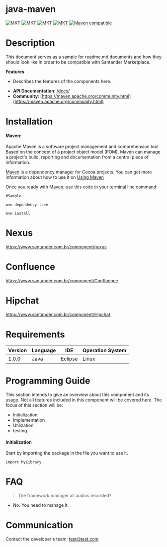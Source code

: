 
# java-maven

![MKT](https://img.shields.io/badge/version-v1.0.0-blue.svg)
![MKT](https://img.shields.io/badge/language-Java-orange.svg)
![MKT](https://img.shields.io/badge/platform-JavaEE-lightgrey.svg)
[![MKT](https://img.shields.io/badge/license-Santander-red.svg)](./LICENSE)
[![Maven compatible](https://img.shields.io/badge/Maven-compatible-4BC51D.svg?style=flat)](https://github.com/Carthage/Carthage)

# Description

This document serves as a sample for readme.md documents and how they should look like in order to be compatible with Santander Marketplace.

**Features**

* Describes the features of the components here.

- **API Documentation**: [/docs/](/docs/)
- **Community**: [https://maven.apache.org/community.html](https://maven.apache.org/community.html)

# Installation

#### Maven:

Apache Maven is a software project management and comprehension tool. Based on the concept of a project object model (POM), Maven can manage a project's build, reporting and documentation from a central piece of information.

[Maven](https://maven.apache.org/) is a dependency manager for Cocoa projects. You can get more information about how to use it on [Using Maven](https://maven.apache.org/run.html)

Once you ready with Maven, use this code in your terminal line command:

```
#Sample

mvn dependency:tree

mvn install
```
# Nexus
https://www.santander.com.br/component/nexus

# Confluence
https://www.santander.com.br/component/Confluence

# Hipchat
https://www.santander.com.br/component/Hipchat

# Requirements

Version | Language | IDE | Operation System
------- | -------- | ----- | ---
1.0.0 | Java | Eclipse | Linux


# Programming Guide
This section intends to give an overview about this component and its usage. Not all features included in this component will be covered here. The focus of this section will be:

* Initialization
* Implementation
* Utilization
* testing

#### Initialization
Start by importing the package in the file you want to use it.

```
import MyLibrary
```

# FAQ

> The framework manager all audios recorded?

- No. You need to manage it.

# Communication

Contact the developer's team:
[test@test.com](mailto:test@yyy.com)
